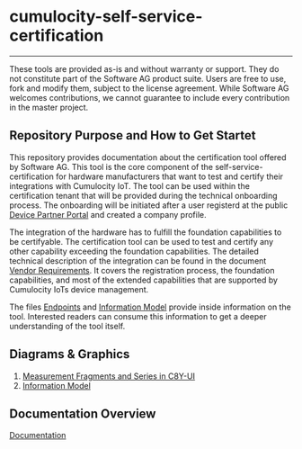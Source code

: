 # cumulocity-self-service-certification


------------------------------

These tools are provided as-is and without warranty or support. They do not constitute part of the Software AG product suite. Users are free to use, fork and modify them, subject to the license agreement. While Software AG welcomes contributions, we cannot guarantee to include every contribution in the master project.



## Repository Purpose and How to Get Startet

This repository provides documentation about the certification tool offered by Software AG. This tool is the core component of the self-service-certification for hardware manufacturers that want to test and certify their integrations with Cumulocity IoT. The tool can be used within the certification tenant that will be provided during the technical onboarding process. The onboarding will be initiated after a user registerd at the public [Device Partner Portal](https://devicepartnerportal.softwareag.com/) and created a company profile. 

The integration of the hardware has to fulfill the foundation capabilities to be certifyable. The certification tool can be used to test and certify any other capability exceeding the foundation capabilities. The detailed technical description of the integration can be found in the document [Vendor Requirements](./docs/vendor-requirements.md). It covers the registration process, the foundation capabilities, and most of the extended capabilities that are supported by Cumulocity IoTs device management. 

The files [Endpoints](./docs/endpoints.md) and [Information Model](./docs/information-model.md) provide inside information on the tool. Interested readers can consume this information to get a deeper understanding of the tool itself.


## Diagrams & Graphics

1. [Measurement Fragments and Series in C8Y-UI](media/measurement-fragmentand-series-in-ui.png)
2. [Information Model](./media/information-model.drawio.svg)

## Documentation Overview

[Documentation ](./docs/README.md)

